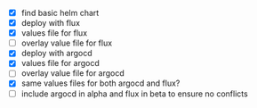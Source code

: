 - [x] find basic helm chart
- [x] deploy with flux
- [x] values file for flux
- [ ] overlay value file for flux
- [x] deploy with argocd
- [x] values file for argocd
- [ ] overlay value file for argocd
- [x] same values files for both argocd and flux?
- [ ] include argocd in alpha and flux in beta to ensure no conflicts